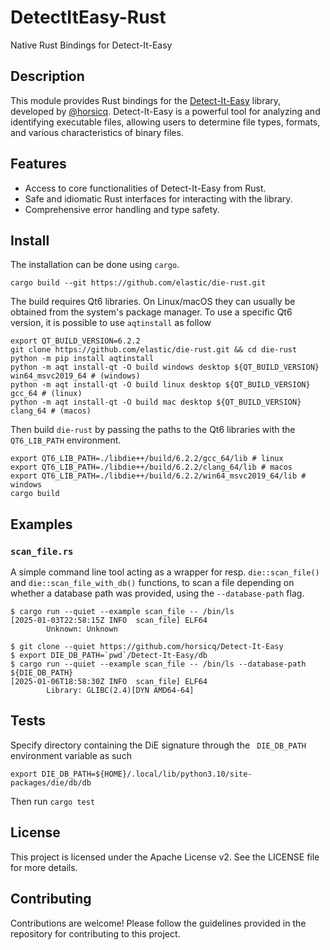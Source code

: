 # DetectItEasy-Rust

Native Rust Bindings for Detect-It-Easy

## Description
This module provides Rust bindings for the [Detect-It-Easy](https://github.com/horsicq/Detect-It-Easy) library, developed by [@horsicq](https://github.com/horsicq). Detect-It-Easy is a powerful tool for analyzing and identifying executable files, allowing users to determine file types, formats, and various characteristics of binary files.

## Features
- Access to core functionalities of Detect-It-Easy from Rust.
- Safe and idiomatic Rust interfaces for interacting with the library.
- Comprehensive error handling and type safety.

## Install

The installation can be done using `cargo`.

```console
cargo build --git https://github.com/elastic/die-rust.git
```

The build requires Qt6 libraries. On Linux/macOS they can usually be obtained from the system's package manager.
To use a specific Qt6 version, it is possible to use `aqtinstall` as follow

```console
export QT_BUILD_VERSION=6.2.2
git clone https://github.com/elastic/die-rust.git && cd die-rust
python -m pip install aqtinstall
python -m aqt install-qt -O build windows desktop ${QT_BUILD_VERSION} win64_msvc2019_64 # (windows)
python -m aqt install-qt -O build linux desktop ${QT_BUILD_VERSION} gcc_64 # (linux)
python -m aqt install-qt -O build mac desktop ${QT_BUILD_VERSION} clang_64 # (macos)
```

Then build `die-rust` by passing the paths to the Qt6 libraries with the `QT6_LIB_PATH` environment.
```console
export QT6_LIB_PATH=./libdie++/build/6.2.2/gcc_64/lib # linux
export QT6_LIB_PATH=./libdie++/build/6.2.2/clang_64/lib # macos
export QT6_LIB_PATH=./libdie++/build/6.2.2/win64_msvc2019_64/lib # windows
cargo build
```


## Examples

### `scan_file.rs`

A simple command line tool acting as a wrapper for resp. `die::scan_file()` and `die::scan_file_with_db()` functions, to scan
a file depending on whether a database path was provided, using the `--database-path` flag.

```console
$ cargo run --quiet --example scan_file -- /bin/ls
[2025-01-03T22:58:15Z INFO  scan_file] ELF64
        Unknown: Unknown

$ git clone --quiet https://github.com/horsicq/Detect-It-Easy
$ export DIE_DB_PATH=`pwd`/Detect-It-Easy/db
$ cargo run --quiet --example scan_file -- /bin/ls --database-path ${DIE_DB_PATH}
[2025-01-06T18:58:30Z INFO  scan_file] ELF64
        Library: GLIBC(2.4)[DYN AMD64-64]
```


## Tests

Specify directory containing the DiE signature through the ` DIE_DB_PATH` environment variable as such

```console
export DIE_DB_PATH=${HOME}/.local/lib/python3.10/site-packages/die/db/db
```

Then run `cargo test`


## License

This project is licensed under the Apache License v2. See the LICENSE file for more details.

## Contributing

Contributions are welcome! Please follow the guidelines provided in the repository for contributing to this project.
